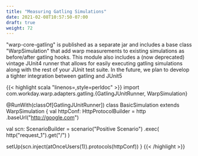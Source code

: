```yaml
---
title: "Measuring Gatling Simulations"
date: 2021-02-08T10:57:50-07:00
draft: true
weight: 72
---
```


"warp-core-gatling" is published as a separate jar and includes a base class "WarpSimulation" that add warp measurements to existing simulations
as before/after gatling hooks. This module also includes a (now deprecated) vintage JUnit4 runner that allows for easily executing gatling simulations along with
the rest of your JUnit test suite. In the future, we plan to develop a tighter integration between gatling and JUnit5

{{< highlight scala "linenos=,style=perldoc" >}}
import com.workday.warp.adapters.gatling.{GatlingJUnitRunner, WarpSimulation}

@RunWith(classOf[GatlingJUnitRunner])
class BasicSimulation extends WarpSimulation {
  val httpConf: HttpProtocolBuilder = http
    .baseUrl("http://google.com")

  val scn: ScenarioBuilder = scenario("Positive Scenario")
    .exec(
      http("request_1").get("/")
    )

  setUp(scn.inject(atOnceUsers(1)).protocols(httpConf))
}
{{< /highlight >}}